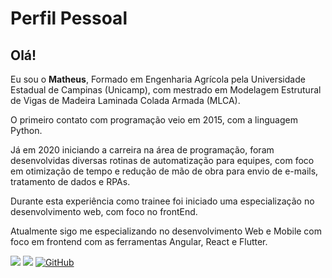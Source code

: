 # Perfil Pessoal

## Olá!

<p align="left">
  Eu sou o <b>Matheus</b>, Formado em Engenharia Agrícola pela Universidade Estadual de Campinas (Unicamp), com mestrado em Modelagem Estrutural de Vigas de Madeira Laminada Colada Armada (MLCA).

O primeiro contato com programação veio em 2015, com a linguagem Python.

Já em 2020 iniciando a carreira na área de programação, foram desenvolvidas diversas rotinas de automatização para equipes, com foco em otimização de tempo e redução de mão de obra para envio de e-mails, tratamento de dados e RPAs.

Durante esta experiência como trainee foi iniciado uma especialização no desenvolvimento web, com foco no frontEnd.

Atualmente sigo me especializando no desenvolvimento Web e Mobile com foco em frontend com as ferramentas Angular, React e Flutter.
</p>

<a href="mailto:lspereiradev@gmail.com" alt="Gmail"><img src="https://img.shields.io/badge/-Gmail-FF0000?style=flat-square&labelColor=FF0000&logo=gmail&logoColor=white&link=mailto:lspereiradev@gmail.com" /></a>
<a href="https://www.linkedin.com/in/MatheusPereira/" alt="Linkedin"><img src="https://img.shields.io/badge/-Linkedin-0e76a8?style=flat-square&logo=Linkedin&logoColor=white&link=https://https://www.linkedin.com/in/MatheusPereira/" /></a>
[![GitHub](https://img.shields.io/badge/Github-100000?style=flat-square&logo=github&logoColor=white)](https://github.com/Matheusspereira)

<br>

<!---
# Atividades atuais:

- 🏫 I'm studing IT Management at PUC-PR University.
- 🚀 I'm trainning for Agile and Scrum Certification.
- 🛰️ I'm learning DevOps culture and tools; data science and machine learning; mobile development; AI, VR, AR.
- 💬 I'm improving fluency in the English language.
- 🌎 I'm getting more involved in the tech community.
- 🏆 I'm updating my portfolio at GitHub.
- ✍️ I'm writing some articles.
- 💻 I'm developing something cool.
- 🎸 I'm playing my guitar.
- 📚 I'm reading an amazing book.

<br>

# Technologies

### Advanced

![PHP](https://img.shields.io/badge/PHP-777BB4?style=for-the-badge&logo=php&logoColor=white)
![Laravel](https://img.shields.io/badge/-LARAVEL-red?style=for-the-badge&logo=laravel&logoColor=white)
![Lumen](https://img.shields.io/badge/-lumen-ff69b4?style=for-the-badge&logo=lumen&logoColor=white)
![Symphony](https://img.shields.io/badge/-Symphony-blue?style=for-the-badge&logo=symphony&logoColor=white)

![MySQL](https://img.shields.io/badge/MySQL-4479a1?style=for-the-badge&logo=mysql&logoColor=black)
![MariaDB](https://img.shields.io/badge/MariaDB-eacebd?style=for-the-badge&logo=mariadb&logoColor=black)
![PostgreSQL](https://img.shields.io/badge/PostgreSQL-316192?style=for-the-badge&logo=postgresql&logoColor=white)

![JavaScript](https://img.shields.io/badge/JavaScript-F7DF1E?style=for-the-badge&logo=javascript&logoColor=black)
![JQuery](https://img.shields.io/badge/jQuery-0769AD?style=for-the-badge&logo=jquery&logoColor=white)
![HTML5](https://img.shields.io/badge/HTML5-E34F26?style=for-the-badge&logo=html5&logoColor=white)
![CSS3](https://img.shields.io/badge/CSS3-1572B6?style=for-the-badge&logo=css3&logoColor=white)
![Sass](https://img.shields.io/badge/-SASS-ff69b4?style=for-the-badge&logo=sass&logoColor=ffffff)
![Bootstrap](https://img.shields.io/badge/Bootstrap-563D7C?style=for-the-badge&logo=Bootstrap)

![JSON](https://img.shields.io/badge/-JSON-blue?style=for-the-badge&logo=json)
![AJAX](https://img.shields.io/badge/-AJAX-orange?style=for-the-badge)
![API RESTful](https://img.shields.io/badge/-API%20REST-yellow?style=for-the-badge)
![Swagger](https://img.shields.io/badge/swagger-%2385EA2D.svg?&style=for-the-badge&logo=swagger&logoColor=black)

![Git](https://img.shields.io/badge/Git-F05032?style=for-the-badge&logo=git&logoColor=white)
![Docker](https://img.shields.io/badge/docker-%232496ED.svg?style=for-the-badge&logo=docker&logoColor=white)
![Azure](https://img.shields.io/badge/Azure-20232A?style=for-the-badge&logo=microsoft-azure&logoColor=white)
![Azure Devops](https://img.shields.io/badge/Azure%20DevOps-white?style=for-the-badge&logo=azure-devops&logoColor=blue)
![Linux](https://img.shields.io/badge/linux-606060?style=for-the-badge&logo=linux&logoColor=white)
![Windows](https://img.shields.io/badge/Windows-0078D6?style=for-the-badge&logo=windows&logoColor=ffffff)

### Intermediate

![Python](https://img.shields.io/badge/python%20-%2314354C.svg?&style=for-the-badge&logo=python&logoColor=white)
![Java](https://img.shields.io/badge/Java-ED8B00?style=for-the-badge&logo=java&logoColor=white)
![MS Sql Server](https://img.shields.io/badge/-Sql%20Server-CC2927?style=for-the-badge&logo=microsoft-sql-server&logoColor=ffffff)
![Angular](https://img.shields.io/badge/Angular-DD0031?style=for-the-badge&logo=angular&logoColor=white)
![TypeScript](https://img.shields.io/badge/TypeScript-007ACC?style=for-the-badge&logo=typescript&logoColor=white)

### Beginner

![React](https://img.shields.io/badge/React-20232A?style=for-the-badge&logo=react&logoColor=61DAFB)
![Node.js](https://img.shields.io/badge/Node.js-43853D?style=for-the-badge&logo=node-dot-js&logoColor=white)
![Flutter](https://img.shields.io/badge/flutter-000000?style=for-the-badge&logo=flutter&logoColor=white)

![GitLab](https://img.shields.io/badge/-GitLab-FCA121?style=for-the-badge&logo=gitlab)
![Kubernetes](https://img.shields.io/badge/Kubernetes-fcfcfc?style=for-the-badge&logo=kubernetes)
![Kafka](https://img.shields.io/badge/Kafka-363D3F?style=for-the-badge&logo=apache-kafka)
![Elastic](https://img.shields.io/badge/Elastic-00e9ec?style=for-the-badge&logo=elastic&logoColor=black)
![PowerBI](https://img.shields.io/badge/PowerBI-f2d46f?style=for-the-badge&logo=powerbi&logoColor=black)
![Jupyter](https://img.shields.io/badge/jupyter-F3631D?style=for-the-badge&logo=jupyter&logoColor=white)

![Machine Learning](https://img.shields.io/badge/Machine%20Learning-7970b5?style=for-the-badge)
![Artificial Intelligence](https://img.shields.io/badge/Artificial%20Intelligence-bcbbbf?style=for-the-badge)
![Virtual Reality](https://img.shields.io/badge/Virtual%20Reality-cb3931?style=for-the-badge)
![Augmented Reality](https://img.shields.io/badge/Augmented%20Reality-d38189?style=for-the-badge)

# Recents Articles and Posts

Coming soon
-->

